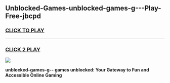 
## Unblocked-Games-unblocked-games-g---Play-Free-jbcpd
<h3>
<a href="https://premium76.site?title=unblocked-games-g--&ref=22A">CLICK TO PLAY</a></h3>
<hr>

<h3>
<a href="https://premium76.site?title=unblocked-games-g--&ref=22A">CLICK 2 PLAY</a>
  
</h3>

<a href="https://premium76.site?title=unblocked-games-g--&ref=22A"><img src="https://clearcache.store/games.png"></a>


**unblocked-games-g-- games unblocked: Your Gateway to Fun and Accessible Online Gaming**
